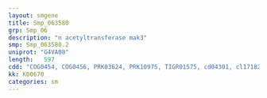 ```yaml
---
layout: smgene
title: Smp_063580
grp: Smp_06
description: "n acetyltransferase mak3"
smp: Smp_063580.2
uniprot: "G4VA08"
length:   597
cdd: "COG0454, COG0456, PRK03624, PRK10975, TIGR01575, cd04301, cl17182, pfam00583, pfam13523"
kk: K00670
categories: sm
---
```

